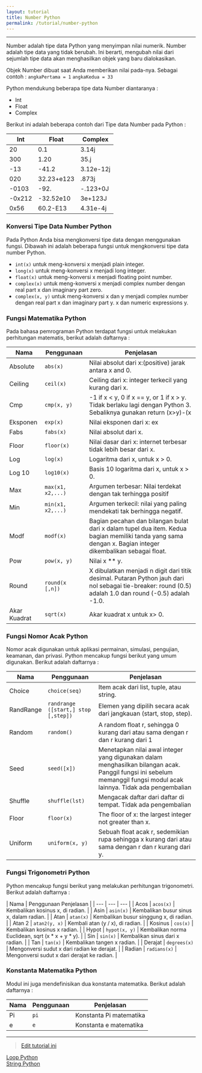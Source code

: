 ```yaml
---
layout: tutorial
title: Number Python
permalink: /tutorial/number-python
---
```


---

Number adalah tipe data Python yang menyimpan nilai numerik. Number adalah tipe data yang tidak berubah. Ini berarti, mengubah nilai dari sejumlah tipe data akan menghasilkan objek yang baru dialokasikan.

Objek Number dibuat saat Anda memberikan nilai pada-nya. Sebagai contoh : `angkaPertama = 1`
`angkaKedua = 33 `

Python mendukung beberapa tipe data Number diantaranya :
- Int
- Float
- Complex

Berikut ini adalah beberapa contoh dari Tipe data Number pada Python :

| Int |	Float |	Complex |
| --- | --- | --- |
| 20 |	0.1 |	3.14j |
| 300 |	1.20 |	35.j |
| -13 |	-41.2 |	3.12e-12j |
| 020 |	32.23+e123 |	.873j |
| -0103 |	-92. |	-.123+0J |
| -0x212 |	-32.52e10 |	3e+123J |
| 0x56 |	60.2-E13 |	4.31e-4j |


### Konversi Tipe Data Number Python
Pada Python Anda bisa mengkonversi tipe data dengan menggunakan fungsi. Dibawah ini adalah beberapa fungsi untuk mengkonversi tipe data number Python. 
- `int(x)`
untuk meng-konversi x menjadi plain integer.
- `long(x)`
untuk meng-konversi x menjadi long integer.
- `float(x)`
untuk meng-konversi x menjadi floating point number.
- `complex(x)`
untuk meng-konversi x menjadi complex number dengan real part x dan imaginary part zero.
- `complex(x, y)`
untuk meng-konversi x dan y menjadi complex number dengan real part x dan imaginary part y. x dan numeric expressions y. 


### Fungsi Matematika Python
Pada bahasa pemrograman Python terdapat fungsi untuk melakukan perhitungan matematis, berikut adalah daftarnya :

| Nama |	Penggunaan |	Penjelasan |
| --- | --- | --- |
| Absolute |	`abs(x)` |	Nilai absolut dari x:(positive) jarak antara x and 0. |
| Ceiling |	`ceil(x)` |	Ceiling dari x: integer terkecil yang kurang dari x. |
| Cmp |	`cmp(x, y)` |	-1 if x < y, 0 if x == y, or 1 if x > y. Tidak berlaku lagi dengan Python 3. Sebaliknya gunakan return (x>y)-(x |
| Eksponen |	`exp(x)` |	Nilai eksponen dari x: ex |
| Fabs |	`fabs(x)` |	Nilai absolut dari x. |
| Floor |	`floor(x)` |	Nilai dasar dari x: internet terbesar tidak lebih besar dari x. |
| Log |	`log(x)` |	Logaritma dari x, untuk x > 0. |
| Log 10 |	`log10(x)` |	Basis 10 logaritma dari x, untuk x > 0. |
| Max |	`max(x1, x2,...)`	 | Argumen terbesar: Nilai terdekat dengan tak terhingga positif |
| Min |	`min(x1, x2,...)` |	Argumen terkecil: nilai yang paling mendekati tak berhingga negatif. |
| Modf |	`modf(x)` |	Bagian pecahan dan bilangan bulat dari x dalam tupel dua item. Kedua bagian memiliki tanda yang sama dengan x. Bagian integer dikembalikan sebagai float. |
| Pow |	`pow(x, y)` |	Nilai x ** y. |
| Round |	`round(x [,n])` |	X dibulatkan menjadi n digit dari titik desimal. Putaran Python jauh dari nol sebagai tie-breaker: round (0.5) adalah 1.0 dan round (-0.5) adalah -1.0. |
| Akar Kuadrat |	`sqrt(x)` |	Akar kuadrat x untuk x> 0. |


### Fungsi Nomor Acak Python
Nomor acak digunakan untuk aplikasi permainan, simulasi, pengujian, keamanan, dan privasi. Python mencakup fungsi berikut yang umum digunakan. Berikut adalah daftarnya :

| Nama | 	Penggunaan | 	Penjelasan | 
| --- | --- | --- |
| Choice | 	`choice(seq)` | 	Item acak dari list, tuple, atau string. | 
| RandRange | 	`randrange ([start,] stop [,step])` | 	Elemen yang dipilih secara acak dari jangkauan (start, stop, step). | 
| Random | 	`random()` | 	A random float r, sehingga 0 kurang dari atau sama dengan r dan r kurang dari 1 | 
| Seed | 	`seed([x])` | 	Menetapkan nilai awal integer yang digunakan dalam menghasilkan bilangan acak. Panggil fungsi ini sebelum memanggil fungsi modul acak lainnya. Tidak ada pengembalian | 
| Shuffle | 	`shuffle(lst)` | 	Mengacak daftar dari daftar di tempat. Tidak ada pengembalian | 
| Floor	| `floor(x)`	 | The floor of x: the largest integer not greater than x. | 
| Uniform| 	`uniform(x, y)` | 	Sebuah float acak r, sedemikian rupa sehingga x kurang dari atau sama dengan r dan r kurang dari y. | 


### Fungsi Trigonometri Python
Python mencakup fungsi berikut yang melakukan perhitungan trigonometri. Berikut adalah daftarnya :

| Nama |	Penggunaan	Penjelasan |
| --- | --- | --- |
| Acos |	`acos(x)` |	Kembalikan kosinus x, di radian. |
| Asin |	`asin(x)` |	Kembalikan busur sinus x, dalam radian. |
| Atan |	`atan(x)` |	Kembalikan busur singgung x, di radian. |
| Atan 2 |	`atan2(y, x)`	 | Kembali atan (y / x), di radian. |
| Kosinus |	`cos(x)` |	Kembalikan kosinus x radian. |
| Hypot	 | `hypot(x, y)` |	Kembalikan norma Euclidean, sqrt (x * x + y * y). |
| Sin |	`sin(x)` |	Kembalikan sinus dari x radian. |
| Tan |	`tan(x)` |	Kembalikan tangen x radian. |
| Derajat |	`degrees(x)` |	Mengonversi sudut x dari radian ke derajat. |
| Radian |	`radians(x)` |	Mengonversi sudut x dari derajat ke radian. |

### Konstanta Matematika Python
Modul ini juga mendefinisikan dua konstanta matematika. Berikut adalah daftarnya :

| Nama |	Penggunaan	| Penjelasan| 
| --- | --- | --- |
| Pi	| `pi`	| Konstanta Pi matematika| 
| e	| `e`	| Konstanta e matematika| 




---
> [Edit tutorial ini](https://github.com/belajarpythoncom/belajarpythoncom.github.io/edit/master/tutorials/number-python.md)

<div class="row navigation-tutorial">
    <div class="col-md-6 prev-tutorial">
        <a href="/tutorial/loop-python"><i class="fas fa-arrow-circle-left"></i>Loop Python</a>
    </div>
    <div class="col-md-6 next-tutorial">
        <a href="/tutorial/string-python" class="hoverable">String Python<i class="fas fa-arrow-circle-right"></i></a>
    </div>
</div>
